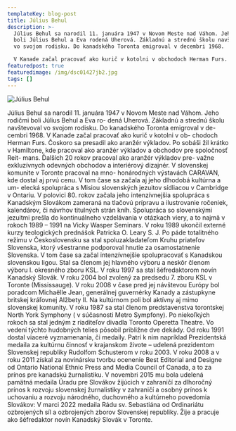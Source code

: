 ```yaml
---
templateKey: blog-post
title: Július Behul
description: >-
  Július Behul sa narodil 11. januára 1947 v Novom Meste nad Váhom. Jeho rodičmi
  boli Július Behul a Eva rodená Uherová. Základnú a strednú školu navštevoval
  vo svojom rodisku. Do kanadského Toronta emigroval v decembri 1968.

  V Kanade začal pracovať ako kurič v kotolni v obchodoch Herman Furs. Čoskoro sa presadil ako aranžér výkladov. Po sobáši žil krátko v Hamiltone, kde pracoval ako aranžér výkladov a obchodov pre spoločnosť Reit- mans. Ďalších 20 rokov pracoval ako aranžér výkladov prevažne exkluzívnych odevných obchodov a interiérový dizajnér.
featuredpost: true
featuredimage: /img/dsc01427jb2.jpg
tags: []
---
```



![Július Behul](/img/dsc01427jb2.jpg "Július Behul")

Július Behul sa narodil 11. januára 1947 v Novom Meste nad Váhom. Jeho rodičmi boli Július Behul a Eva ro- dená Uherová. Základnú a strednú školu navštevoval vo svojom rodisku. Do kanadského Toronta emigroval v de- cembri 1968.
V Kanade začal pracovať ako kurič v kotolni v ob- chodoch Herman Furs. Čoskoro sa presadil ako aranžér výkladov. Po sobáši žil krátko v Hamiltone, kde pracoval ako aranžér výkladov a obchodov pre spoločnosť Reit- mans. Ďalších 20 rokov pracoval ako aranžér výkladov pre- važne exkluzívnych odevných obchodov a interiérový dizajnér.
V slovenskej komunite v Toronte pracoval na mno- honárodných výstavách CARAVAN, kde dostal aj prvú cenu. V tom čase sa začala aj jeho dlhodobá kultúrna a um- elecká spolupráca s Misiou slovenských jezuitov sídliacou v Cambridge v Ontariu.
V polovici 80. rokov začala jeho intenzívnejšia spolupráca s Kanadským Slovákom zameraná na tlačovú prípravu a ilustrovanie ročeniek, kalendárov, či návrhov titulných strán kníh.
Spolupráca so slovenskými jezuitmi prešla do kontinuálneho vzdelávania v otázkach viery, a to najmä v rokoch 1989 – 1991 na Vicky Wasper Seminars. V roku 1989 ukončil externé kurzy teologických prednášok Patricka O. Leary S. J.
Po páde totalitného režimu v Československu sa stal spoluzakladateľom Kruhu priateľov Slovenska, ktorý všestranne podporoval hnutie za osamostatnenie Slovenska.
V tom čase sa začal intenzívnejšie spolupracovať s Kanadskou slovenskou ligou. Stal sa členom jej hlavného výboru a neskôr členom výboru I. okresného zboru KSL. V roku 1997 sa stal šéfredaktorom novín Kanadský Slovák. V roku 2004 bol zvolený za predsedu 7. zboru KSL v Toronte (Mississauge). V roku 2008 v čase pred jej návštevou Európy bol poradcom Michaëlle Jean, generálnej guvernérky Kanady a zástupkyne britskej kráľovnej Alžbety II.
Na kultúrnom poli bol aktívny aj mimo slovenskej komunity. V roku 1987 sa stal členom predstavenstva torontskej North York Symphony ( v súčasnosti Metro Sympfony). Po niekoľkých rokoch sa stal jedným z riaditeľov divadla Toronto Operetta Theatre. Vo vedení týchto hudobných telies pôsobil približne dve dekády.
Od roku 1991 dostal viaceré vyznamenania, či medaily. Patrí k nim napríklad Prezidentská medaila za kultúrnu činnosť v krajanskom živote – udelená prezidentom Slovenskej republiky Rudolfom Schusterom v roku 2003. V roku 2008 a v roku 2011 získal za novinársku tvorbu ocenenie Best Editorial and Designe od Ontario National Ethnic Press and Media Council of Canada, a to za prínos pre kanadskú žurnalistiku. V novembri 2015 mu bola udelená pamätná medaila Úradu pre Slovákov žijúcich v zahraničí za dlhoročný prínos k rozvoju slovenskej žurnalistiky v zahraničí a osobný prínos k uchovaniu a rozvoju národného, duchovného a kultúrneho povedomia Slovákov: V marci 2022 medaila Rádu sv. Sebastiána od Ordinariátu ozbrojených síl a ozbrojených zborov Slovenskej republiky.
Žije a pracuje ako šéfredaktor novín Kanadský Slovák v Toronte.